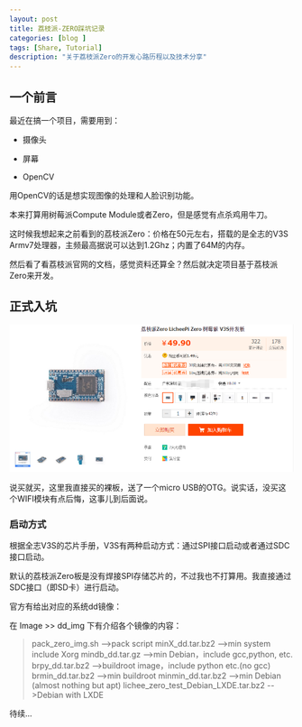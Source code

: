```yaml
---
layout: post
title: 荔枝派-ZERO踩坑记录
categories: [blog ]
tags: [Share, Tutorial]
description: "关于荔枝派Zero的开发心路历程以及技术分享"
---
```

## 一个前言
最近在搞一个项目，需要用到：

- 摄像头

- 屏幕

- OpenCV

用OpenCV的话是想实现图像的处理和人脸识别功能。

本来打算用树莓派Compute Module或者Zero，但是感觉有点杀鸡用牛刀。

这时候我想起来之前看到的荔枝派Zero：价格在50元左右，搭载的是全志的V3S Armv7处理器，主频最高据说可以达到1.2Ghz；内置了64M的内存。

然后看了看荔枝派官网的文档，感觉资料还算全？然后就决定项目基于荔枝派Zero来开发。


## 正式入坑
![淘宝图](/img/lichee/taobao.png)

说买就买，这里我直接买的裸板，送了一个micro USB的OTG。说实话，没买这个WIFI模块有点后悔，这事儿到后面说。

### 启动方式

根据全志V3S的芯片手册，V3S有两种启动方式：通过SPI接口启动或者通过SDC接口启动。

默认的荔枝派Zero板是没有焊接SPI存储芯片的，不过我也不打算用。我直接通过SDC接口（即SD卡）进行启动。

官方有给出对应的系统dd镜像：

[荔枝派zero镜像]: http://cn.dl.sipeed.com/LICHEE/Zero

在 Image >> dd_img 下有介绍各个镜像的内容：

>   pack_zero_img.sh -->pack script
>   minX_dd.tar.bz2  -->min system include Xorg
>   mindb_dd.tar.gz  -->min Debian，include gcc,python, etc.
>   brpy_dd.tar.bz2  -->buildroot image，include python etc.(no gcc)
>   brmin_dd.tar.bz2  -->min buildroot
>   minmin_dd.tar.bz2  -->min Debian (almost nothing but apt)
>   lichee_zero_test_Debian_LXDE.tar.bz2  -->Debian with LXDE

待续...
